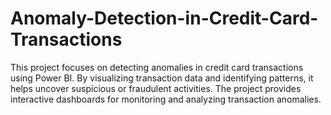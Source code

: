 # Anomaly-Detection-in-Credit-Card-Transactions
This project focuses on detecting anomalies in credit card transactions using Power BI. By visualizing transaction data and identifying patterns, it helps uncover suspicious or fraudulent activities. The project provides interactive dashboards for monitoring and analyzing transaction anomalies.
